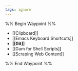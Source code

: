 ```yaml
---
tags: ignore
---
```


%% Begin Waypoint %%
- [[Clipboard]]
- [[Emacs Keyboard Shortcuts]]
- **[[Git]]**
- [[Gum for Shell Scripts]]
- [[Scraping Web Content]]

%% End Waypoint %%

